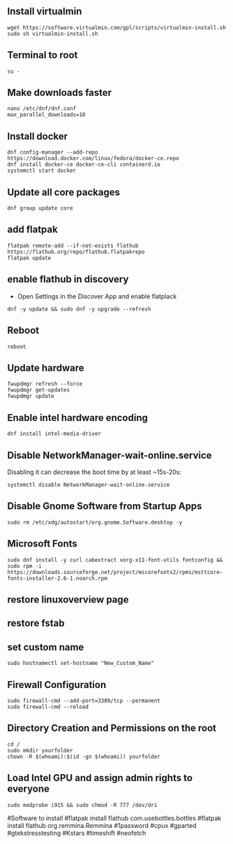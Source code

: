 ## Install virtualmin
```
wget https://software.virtualmin.com/gpl/scripts/virtualmin-install.sh
sudo sh virtualmin-install.sh
```

## Terminal to root
```
su -
```

## Make downloads faster
```
nano /etc/dnf/dnf.conf
max_parallel_downloads=10
```

## Install docker
```
dnf config-manager --add-repo https://download.docker.com/linux/fedora/docker-ce.repo
dnf install docker-ce docker-ce-cli containerd.io
systemctl start docker
```

## Update all core packages
```
dnf group update core
```

## add flatpak
```
flatpak remote-add --if-not-exists flathub https://flathub.org/repo/flathub.flatpakrepo
flatpak update
```

## enable flathub in discovery
- Open Settings in the Discover App and enable flatplack
```
dnf -y update && sudo dnf -y upgrade --refresh
```

## Reboot
```
reboot
```

## Update hardware
```
fwupdmgr refresh --force 
fwupdmgr get-updates 
fwupdmgr update
```

## Enable intel hardware encoding
```
dnf install intel-media-driver
```

## Disable NetworkManager-wait-online.service
Disabling it can decrease the boot time by at least ~15s-20s:
```
systemctl disable NetworkManager-wait-online.service
```

## Disable Gnome Software from Startup Apps
```
sudo rm /etc/xdg/autostart/org.gnome.Software.desktop -y
```

## Microsoft Fonts
```
sudo dnf install -y curl cabextract xorg-x11-font-utils fontconfig &&
sudo rpm -i https://downloads.sourceforge.net/project/mscorefonts2/rpms/msttcore-fonts-installer-2.6-1.noarch.rpm
```

## restore linuxoverview page 

## restore fstab

## set custom name
```
sudo hostnamectl set-hostname "New_Custom_Name"
```

## Firewall Configuration
```
sudo firewall-cmd --add-port=3389/tcp --permanent
sudo firewall-cmd --reload
```
   
## Directory Creation and Permissions on the root
```
cd /
sudo mkdir yourfolder
chown -R $(whoami):$(id -gn $(whoami)) yourfolder
```

## Load Intel GPU and assign admin rights to everyone
```
sudo modprobe i915 && sudo chmod -R 777 /dev/dri
```
   
#Software to install
#flatpak install flathub com.usebottles.bottles
#flatpak install flathub org.remmina.Remmina
#1password
#cpux
#gparted
#gtekstresstesting
#Kstars
#timeshift
#neofetch
#
#
#
#
#
#
#
#
#
#
#
#
#
#
#
#
#
#
#
#
#
